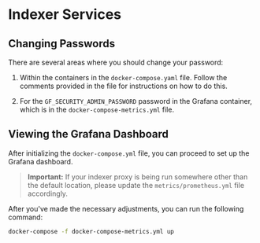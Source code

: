 # Indexer Services

## Changing Passwords

There are several areas where you should change your password:

1. Within the containers in the `docker-compose.yaml` file. Follow the comments provided in the file for instructions on how to do this.

2. For the `GF_SECURITY_ADMIN_PASSWORD` password in the Grafana container, which is in the `docker-compose-metrics.yml` file.

## Viewing the Grafana Dashboard

After initializing the `docker-compose.yml` file, you can proceed to set up the Grafana dashboard. 

> **Important:** If your indexer proxy is being run somewhere other than the default location, please update the `metrics/prometheus.yml` file accordingly.

After you've made the necessary adjustments, you can run the following command:

```bash
docker-compose -f docker-compose-metrics.yml up
